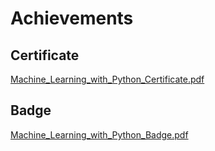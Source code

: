 

# Achievements
## Certificate
[Machine_Learning_with_Python_Certificate.pdf](https://prod-files-secure.s3.us-west-2.amazonaws.com/03e82b26-cccb-4906-bb56-adabcbdc0655/0f35a87e-0c16-48ac-af62-4e4cc34c6a19/Machine_Learning_with_Python_Certificate.pdf?X-Amz-Algorithm=AWS4-HMAC-SHA256&X-Amz-Content-Sha256=UNSIGNED-PAYLOAD&X-Amz-Credential=ASIAZI2LB466Q77AGP6S%2F20250130%2Fus-west-2%2Fs3%2Faws4_request&X-Amz-Date=20250130T101518Z&X-Amz-Expires=3600&X-Amz-Security-Token=IQoJb3JpZ2luX2VjEJr%2F%2F%2F%2F%2F%2F%2F%2F%2F%2FwEaCXVzLXdlc3QtMiJGMEQCIDsYOXZLqypupOXT0%2FBGRobgORAI5NIsgH5ROQrzsUtcAiBsqRbfF0v3j1SB4j26bzT%2F4b8wLzIhiL77buJa4XbtnSqIBAij%2F%2F%2F%2F%2F%2F%2F%2F%2F%2F8BEAAaDDYzNzQyMzE4MzgwNSIMqWZFBDmkcXGsidXfKtwDIUeM%2BMGXD%2BbVCB%2FCCg061X04%2BzJsrUglFOaLAo5ucNux%2Fu5RcgujRO7Y5mqBX8xIeQUTh3hEvRfWKdgv%2B32o0MhiIGh6LG0GPuDk3TsHrs6%2F%2BknWlA0QmRjdbBHV%2FyBDMFICoJTKiORX20aBL8Q0uIlBp8UaTfqJ2K1GSU2nYlEhkZXDU5lKwnSFS0%2FK9iKpxzfB9VSR9i4aeH%2FLD85tBT0%2FkxlWubapQslGRNE1FL7qz3bfy%2Bvh4Ppu2CVQj3VBknwWE1tIp%2B62HFtVA6s5Y3oSGJadsMlKDFB35PPJ%2B9fCocuvJsNfULB8gaAwRARC47uuKzGxExXFzAJbXGT5tFCNSifmAVCxS5F1FA1RFiR7kjOXhNFVE2dPgcCtADLmDD1W%2BCkPHe32l4QzFBMhm4Ty%2FSeIWdKVlPcLLImIr7ZLnZJOs%2FVPJupRInqhracbU26nFdfzc8J%2F1qeJlofWRrE1TxmPDjx653PkFmAPEzlCAsF2ehKDCZ4nIAXHFX4GWr0GThSOh3GViReks3%2FjXAAs%2BL6aTtHT%2BLijnmyzKh8nQbThn4p3T7s%2F07g79pzSLn8jEOuvULebAZYjTFr%2FCOCgfbuXcGkm5VXUaRwjhz9HZ2eBV2bMO6De6ykw%2BYrtvAY6pgHeXvEB1Hv7S6g0t7JgMa1z0WsqKGwhcCLfvdByH7Es%2F4duABXqwrcNQsZH0aoUjd6fx0lyhnspqRO1DACsAkbH1OSJu2gE9edszicIhU%2BjaXrDpwcqGbzpBTBRS7jk%2BywJ%2BbH1KZG9hvp%2B9GNeL16comsAGoTRxDEpOIYK0lp6h181%2BGiAi6qCyNsZ2mbBu9KthoG9KtHNbIRPX1qgpOb7%2FOY3Cn%2BS&X-Amz-Signature=2607a0200f94eb7691301c0093e2828b2ae585cbea3b918029b49a76f6c7418f&X-Amz-SignedHeaders=host&x-id=GetObject)
## Badge
[Machine_Learning_with_Python_Badge.pdf](https://prod-files-secure.s3.us-west-2.amazonaws.com/03e82b26-cccb-4906-bb56-adabcbdc0655/ff622a22-73d6-44e3-9c7b-e89a8e61b7aa/Machine_Learning_with_Python_Badge.pdf?X-Amz-Algorithm=AWS4-HMAC-SHA256&X-Amz-Content-Sha256=UNSIGNED-PAYLOAD&X-Amz-Credential=ASIAZI2LB466Q77AGP6S%2F20250130%2Fus-west-2%2Fs3%2Faws4_request&X-Amz-Date=20250130T101518Z&X-Amz-Expires=3600&X-Amz-Security-Token=IQoJb3JpZ2luX2VjEJr%2F%2F%2F%2F%2F%2F%2F%2F%2F%2FwEaCXVzLXdlc3QtMiJGMEQCIDsYOXZLqypupOXT0%2FBGRobgORAI5NIsgH5ROQrzsUtcAiBsqRbfF0v3j1SB4j26bzT%2F4b8wLzIhiL77buJa4XbtnSqIBAij%2F%2F%2F%2F%2F%2F%2F%2F%2F%2F8BEAAaDDYzNzQyMzE4MzgwNSIMqWZFBDmkcXGsidXfKtwDIUeM%2BMGXD%2BbVCB%2FCCg061X04%2BzJsrUglFOaLAo5ucNux%2Fu5RcgujRO7Y5mqBX8xIeQUTh3hEvRfWKdgv%2B32o0MhiIGh6LG0GPuDk3TsHrs6%2F%2BknWlA0QmRjdbBHV%2FyBDMFICoJTKiORX20aBL8Q0uIlBp8UaTfqJ2K1GSU2nYlEhkZXDU5lKwnSFS0%2FK9iKpxzfB9VSR9i4aeH%2FLD85tBT0%2FkxlWubapQslGRNE1FL7qz3bfy%2Bvh4Ppu2CVQj3VBknwWE1tIp%2B62HFtVA6s5Y3oSGJadsMlKDFB35PPJ%2B9fCocuvJsNfULB8gaAwRARC47uuKzGxExXFzAJbXGT5tFCNSifmAVCxS5F1FA1RFiR7kjOXhNFVE2dPgcCtADLmDD1W%2BCkPHe32l4QzFBMhm4Ty%2FSeIWdKVlPcLLImIr7ZLnZJOs%2FVPJupRInqhracbU26nFdfzc8J%2F1qeJlofWRrE1TxmPDjx653PkFmAPEzlCAsF2ehKDCZ4nIAXHFX4GWr0GThSOh3GViReks3%2FjXAAs%2BL6aTtHT%2BLijnmyzKh8nQbThn4p3T7s%2F07g79pzSLn8jEOuvULebAZYjTFr%2FCOCgfbuXcGkm5VXUaRwjhz9HZ2eBV2bMO6De6ykw%2BYrtvAY6pgHeXvEB1Hv7S6g0t7JgMa1z0WsqKGwhcCLfvdByH7Es%2F4duABXqwrcNQsZH0aoUjd6fx0lyhnspqRO1DACsAkbH1OSJu2gE9edszicIhU%2BjaXrDpwcqGbzpBTBRS7jk%2BywJ%2BbH1KZG9hvp%2B9GNeL16comsAGoTRxDEpOIYK0lp6h181%2BGiAi6qCyNsZ2mbBu9KthoG9KtHNbIRPX1qgpOb7%2FOY3Cn%2BS&X-Amz-Signature=e48db7b82e4a43885bd89ced91d1f9962607b8eb5f4ba8848ca371eed5134a19&X-Amz-SignedHeaders=host&x-id=GetObject)